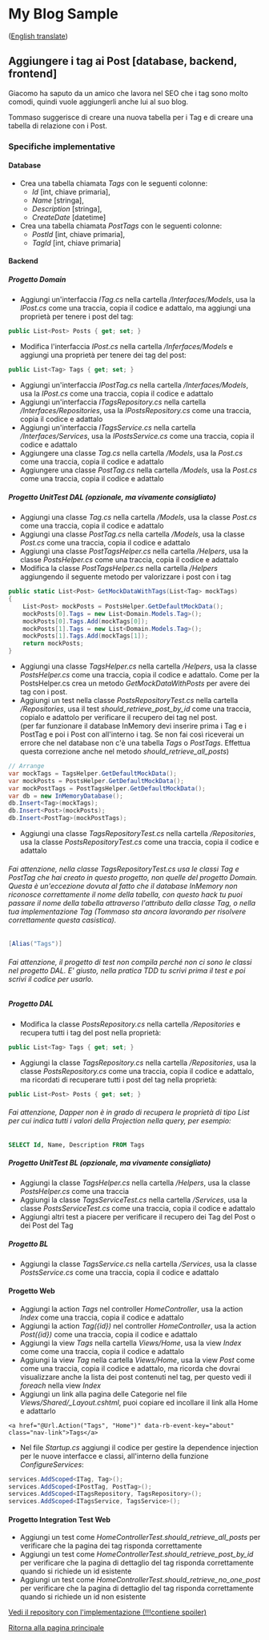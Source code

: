 # My Blog Sample  
([English translate](PostTags.md))  

## Aggiungere i tag ai Post [database, backend, frontend]
Giacomo ha saputo da un amico che lavora nel SEO che i tag sono molto comodi, quindi vuole aggiungerli anche lui al suo blog.  

Tommaso suggerisce di creare una nuova tabella per i Tag e di creare una tabella di relazione con i Post.  

### Specifiche implementative   

#### Database
- Crea una tabella chiamata *Tags* con le seguenti colonne:  
    - *Id* [int, chiave primaria],  
    - *Name* [stringa],  
    - *Description* [stringa],  
    - *CreateDate* [datetime]  
- Crea una tabella chiamata *PostTags* con le seguenti colonne:  
    - *PostId* [int, chiave primaria],  
    - *TagId* [int, chiave primaria]  

#### Backend  

##### Progetto Domain  
- Aggiungi un'interfaccia *ITag.cs* nella cartella */Interfaces/Models*, usa la *IPost.cs* come una traccia, copia il codice e adattalo, ma aggiungi una proprietà per tenere i post del tag:  
```csharp
public List<Post> Posts { get; set; }
```    
- Modifica l'interfaccia *IPost.cs* nella cartella */Inferfaces/Models* e aggiungi una proprietà per tenere dei tag del post:  
```csharp
public List<Tag> Tags { get; set; }
```    
- Aggiungi un'interfaccia *IPostTag.cs* nella cartella */Interfaces/Models*, usa la *IPost.cs* come una traccia, copia il codice e adattalo  
- Aggiungi un'interfaccia *ITagsRepository.cs* nella cartella */Interfaces/Repositories*, usa la *IPostsRepository.cs* come una traccia, copia il codice e adattalo  
- Aggiungi un'interfaccia *ITagsService.cs* nella cartella */Interfaces/Services*, usa la *IPostsService.cs* come una traccia, copia il codice e adattalo  
- Aggiungere una classe *Tag.cs* nella cartella */Models*, usa la *Post.cs* come una traccia, copia il codice e adattalo  
- Aggiungere una classe *PostTag.cs* nella cartella */Models*, usa la *Post.cs* come una traccia, copia il codice e adattalo  

##### Progetto UnitTest DAL (opzionale, ma vivamente consigliato)  
- Aggiungi una classe *Tag.cs* nella cartella */Models*, usa la classe *Post.cs* come una traccia, copia il codice e adattalo  
- Aggiungi una classe *PostTag.cs* nella cartella */Models*, usa la classe *Post.cs* come una traccia, copia il codice e adattalo  
- Aggiungi una classe *PostTagsHelper.cs* nella cartella */Helpers*, usa la classe *PostsHelper.cs* come una traccia, copia il codice e adattalo  
- Modifica la classe *PostTagsHelper.cs* nella cartella */Helpers* aggiungendo il seguente metodo per valorizzare i post con i tag  
```csharp
public static List<Post> GetMockDataWithTags(List<Tag> mockTags)
{
    List<Post> mockPosts = PostsHelper.GetDefaultMockData();
    mockPosts[0].Tags = new List<Domain.Models.Tag>();
    mockPosts[0].Tags.Add(mockTags[0]);
    mockPosts[1].Tags = new List<Domain.Models.Tag>();
    mockPosts[1].Tags.Add(mockTags[1]);
    return mockPosts;
}
```  
- Aggiungi una classe *TagsHelper.cs* nella cartella */Helpers*, usa la classe *PostsHelper.cs* come una traccia, copia il codice e adattalo. Come per la PostsHelper.cs crea un metodo *GetMockDataWithPosts* per avere dei tag con i post.  
- Aggiungi un test nella classe *PostsRepositoryTest.cs* nella cartella */Repositories*, usa il test *should_retrieve_post_by_id* come una traccia, copialo e adattolo per verificare il recupero dei tag nel post.  
(per far funzionare il database InMemory devi inserire prima i Tag e i PostTag e poi i Post con all'interno i tag. Se non fai così riceverai un errore che nel database non c'è una tabella *Tags* o *PostTags*. Effettua questa correzione anche nel metodo *should_retrieve_all_posts*)  
```csharp
// Arrange
var mockTags = TagsHelper.GetDefaultMockData();
var mockPosts = PostsHelper.GetDefaultMockData();
var mockPostTags = PostTagsHelper.GetDefaultMockData();
var db = new InMemoryDatabase();
db.Insert<Tag>(mockTags);
db.Insert<Post>(mockPosts);
db.Insert<PostTag>(mockPostTags);
```
- Aggiungi una classe *TagsRepositoryTest.cs* nella cartella */Repositories*, usa la classe *PostsRepositoryTest.cs* come una traccia, copia il codice e adattalo  

###### Fai attenzione, nella classe *TagsRepositoryTest.cs* usa le classi *Tag* e *PostTag* che hai creato in questo progetto, non quelle del progetto *Domain*. Questa è un'eccezione dovuta al fatto che il database InMemory non riconosce correttamente il nome della tabella, con questo *hack* tu puoi passare il nome della tabella attraverso l'attributo della classe *Tag*, o nella tua implementazione *Tag* (Tommaso sta ancora lavorando per risolvere correttamente questa casistica).  
```csharp
[Alias("Tags")]
```

###### Fai attenzione, il progetto di test non compila perché non ci sono le classi nel progetto DAL. E' giusto, nella pratica TDD tu scrivi prima il test e poi scrivi il codice per usarlo.    

##### Progetto DAL  
- Modifica la classe *PostsRepository.cs* nella cartella */Repositories* e recupera tutti i tag del post nella proprietà:  
```csharp
public List<Tag> Tags { get; set; }
```  
- Aggiungi la classe *TagsRepository.cs* nella cartella */Repositories*, usa la classe *PostsRepository.cs* come una traccia, copia il codice e adattalo, ma ricordati di recuperare tutti i post del tag nella proprietà:  
```csharp
public List<Post> Posts { get; set; }
```  

###### Fai attenzione, Dapper non è in grado di recupera le proprietà di tipo *List* per cui indica tutti i valori della *Projection* nella query, per esempio:  
```sql
SELECT Id, Name, Description FROM Tags
```    

##### Progetto UnitTest BL (opzionale, ma vivamente consigliato)  
- Aggiungi la classe *TagsHelper.cs* nella cartella */Helpers*, usa la classe *PostsHelper.cs* come una traccia  
- Aggiungi la classe *TagsServiceTest.cs* nella cartella */Services*, usa la classe *PostsServiceTest.cs* come una traccia, copia il codice e adattalo  
- Aggiungi altri test a piacere per verificare il recupero dei Tag del Post o dei Post del Tag

##### Progetto BL  
- Aggiungi la classe *TagsService.cs* nella cartella */Services*, usa la classe *PostsService.cs* come una traccia, copia il codice e adattalo

#### Progetto Web  
- Aggiungi la action *Tags* nel controller *HomeController*, usa la action *Index* come una traccia, copia il codice e adattalo  
- Aggiungi la action *Tag({id})* nel controller *HomeController*, usa la action *Post({id})* come una traccia, copia il codice e adattalo  
- Aggiungi la view *Tags* nella cartella *Views/Home*, usa la view *Index* come come una traccia, copia il codice e adattalo  
- Aggiungi la view *Tag* nella cartella *Views/Home*, usa la view *Post* come come una traccia, copia il codice e adattalo, ma ricorda che dovrai visualizzare anche la lista dei post contenuti nel tag, per questo vedi il *foreach* nella view *Index*  
- Aggiungi un link alla pagina delle Categorie nel file *Views/Shared/_Layout.cshtml*, puoi copiare ed incollare il link alla Home e adattarlo    
```razor
<a href="@Url.Action("Tags", "Home")" data-rb-event-key="about" class="nav-link">Tags</a>
```  
- Nel file *Startup.cs* aggiungi il codice per gestire la dependence injection per le nuove interfacce e classi, all'interno della funzione *ConfigureServices*:  
```csharp
services.AddScoped<ITag, Tag>();
services.AddScoped<IPostTag, PostTag>();
services.AddScoped<ITagsRepository, TagsRepository>();
services.AddScoped<ITagsService, TagsService>();
```  

#### Progetto Integration Test Web  
- Aggiungi un test come *HomeControllerTest.should_retrieve_all_posts* per verificare che la pagina dei tag risponda correttamente  
- Aggiungi un test come *HomeControllerTest.should_retrieve_post_by_id* per verificare che la pagina di dettaglio del tag risponda correttamente quando si richiede un id esistente  
- Aggiungi un test come *HomeControllerTest.should_retrieve_no_one_post* per verificare che la pagina di dettaglio del tag risponda correttamente quando si richiede un id non esistente  

[Vedi il repository con l'implementazione (!!!contiene spoiler)](https://github.com/Magicianred/my-blog-sample/tree/pathFromV1toV2/step02/add-tags-to-posts)  

[Ritorna alla pagina principale](../README_IT.md)  

